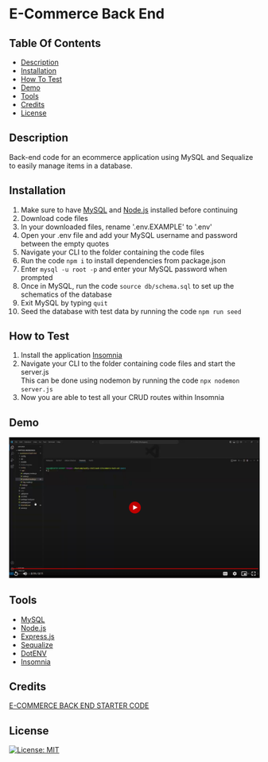# E-Commerce Back End

## Table Of Contents
* [Description](#description)
* [Installation](#installation)
* [How To Test](#how-to-test)
* [Demo](#demo)
* [Tools](#tools)
* [Credits](#credits)
* [License](#license)

## Description
Back-end code for an ecommerce application using MySQL and Sequalize to easily manage items in a database.

## Installation
1. Make sure to have [MySQL](https://www.mysql.com/) and [Node.js](https://nodejs.org/en) installed before continuing
2. Download code files
3. In your downloaded files, rename '.env.EXAMPLE' to '.env'
4. Open your .env file and add your MySQL username and password between the empty quotes
5. Navigate your CLI to the folder containing the code files
6. Run the code `npm i` to install dependencies from package.json
7. Enter `mysql -u root -p` and enter your MySQL password when prompted
8. Once in MySQL, run the code `source db/schema.sql` to set up the schematics of the database
9. Exit MySQL by typing `quit`
10. Seed the database with test data by running the code `npm run seed`

## How to Test
1. Install the application [Insomnia](https://insomnia.rest/products/insomnia)
2. Navigate your CLI to the folder containing code files and start the server.js \
    This can be done using nodemon by running the code `npx nodemon server.js`
3. Now you are able to test all your CRUD routes within Insomnia

## Demo
[![thumbnail of video walkthrough](./assets/ecom-thumb.png)](https://drive.google.com/file/d/1v59NGVddVsxPg25O0Fo_04_RMAyA58Zc/view?usp=sharing)

## Tools
* [MySQL](https://www.mysql.com/)
* [Node.js](https://nodejs.org/en)
* [Express.js](https://expressjs.com/)
* [Sequalize](https://sequelize.org/)
* [DotENV](https://www.npmjs.com/package/dotenv)
* [Insomnia](https://insomnia.rest/products/insomnia)

## Credits
[E-COMMERCE BACK END STARTER CODE](https://github.com/coding-boot-camp/fantastic-umbrella)

## License
[![License: MIT](https://img.shields.io/badge/License-MIT-yellow.svg)](https://opensource.org/licenses/MIT)